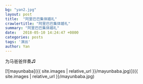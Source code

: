```yaml
---
bg: "yan2.jpg"
layout: post
title:  "阿里巴巴集体婚礼"
crawlertitle: "阿里巴巴集体婚礼"
summary: "阿里巴巴集体婚礼"
date:   2018-05-10 14:24:47 +0800
categories: posts
tags: '演出'
author: Yan
---
```


为马爸爸伴奏♫

[![mayunbaba]({{ site.images | relative_url }}/mayunbaba.jpg)]({{ site.images | relative_url }}/mayunbaba.jpg)

